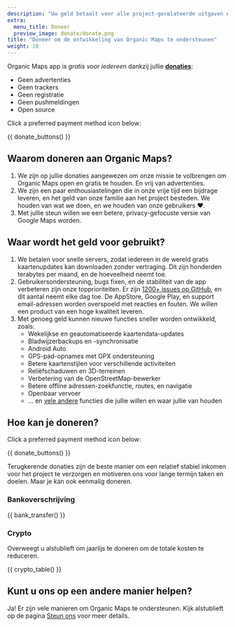 ```yaml
---
description: "Uw geld betaalt voor alle project-gerelateerde uitgaven en motiveert ons om Organic Maps te verbeteren."
extra:
  menu_title: Doneer
  preview_image: donate/donate.png
title: "Doneer om de ontwikkeling van Organic Maps te ondersteunen"
weight: 10
---
```


Organic Maps app is _gratis voor iedereen_ dankzij jullie
**[donaties][stripe]**:

- Geen advertenties
- Geen trackers
- Geen registratie
- Geen pushmeldingen
- Open source

Click a preferred payment method icon below:

{{ donate_buttons() }}

## Waarom doneren aan Organic Maps?

1. We zijn op jullie donaties aangewezen om onze missie te volbrengen om
   Organic Maps open en gratis te houden. En vrij van advertenties.
2. We zijn een paar enthousiastelingen die in onze vrije tijd een bijdrage
   leveren, en het geld van onze familie aan het project besteden. We
   houden van wat we doen, en we houden van onze gebruikers ❤️.
3. Met jullie steun willen we een betere, privacy-gefocuste versie van
   Google Maps worden.

## Waar wordt het geld voor gebruikt?

1. We betalen voor snelle servers, zodat iedereen in de wereld gratis
   kaartenupdates kan downloaden zonder vertraging. Dit zijn honderden
   terabytes per maand, en de hoeveelheid neemt toe.
2. Gebruikersondersteuning, bugs fixen, en de stabiliteit van de app
   verbeteren zijn onze topprioriteiten. Er zijn [1200+ issues op
   GitHub][github issues], en dit aantal neemt elke dag toe. De AppStore,
   Google Play, en support email-adressen worden overspoeld met reacties en
   fouten. We willen een product van een hoge kwaliteit leveren.
3. Met genoeg geld kunnen nieuwe functies sneller worden ontwikkeld, zoals:
   - Wekelijkse en geautomatiseerde kaartendata-updates
   - Bladwijzerbackups en -synchronisatie
   - Android Auto
   - GPS-pad-opnames met GPX ondersteuning
   - Betere kaartenstijlen voor verschillende activiteiten
   - Reliëfschaduwen en 3D-terreinen
   - Verbetering van de OpenStreetMap-bewerker
   - Betere offline adressen-zoekfunctie, routes, en navigatie
   - Openbaar vervoer
   - … en [vele andere][github issues] functies die jullie willen en waar
     jullie van houden

## Hoe kan je doneren?

Click a preferred payment method icon below:

{{ donate_buttons() }}

Terugkerende donaties zijn de beste manier om een relatief stabiel inkomen
voor het project te verzorgen en motiveren ons voor lange termijn taken en
doelen. Maar je kan ook eenmalig doneren.

### Bankoverschrijving

{{ bank_transfer() }}

### Crypto

Overweegt u alstublieft om jaarlijs te doneren om de totale kosten te
reduceren.

{{ crypto_table() }}

## Kunt u ons op een andere manier helpen?

Ja! Er zijn vele manieren om Organic Maps te ondersteunen. Kijk alstublieft
op de pagina [Steun ons](@/support-us/index.nl.md) voor meer details.

[stripe]: https://donate.organicmaps.app/ "Doneer via Stripe"
[github issues]: https://github.com/organicmaps/organicmaps/issues "GitHub Issues"
